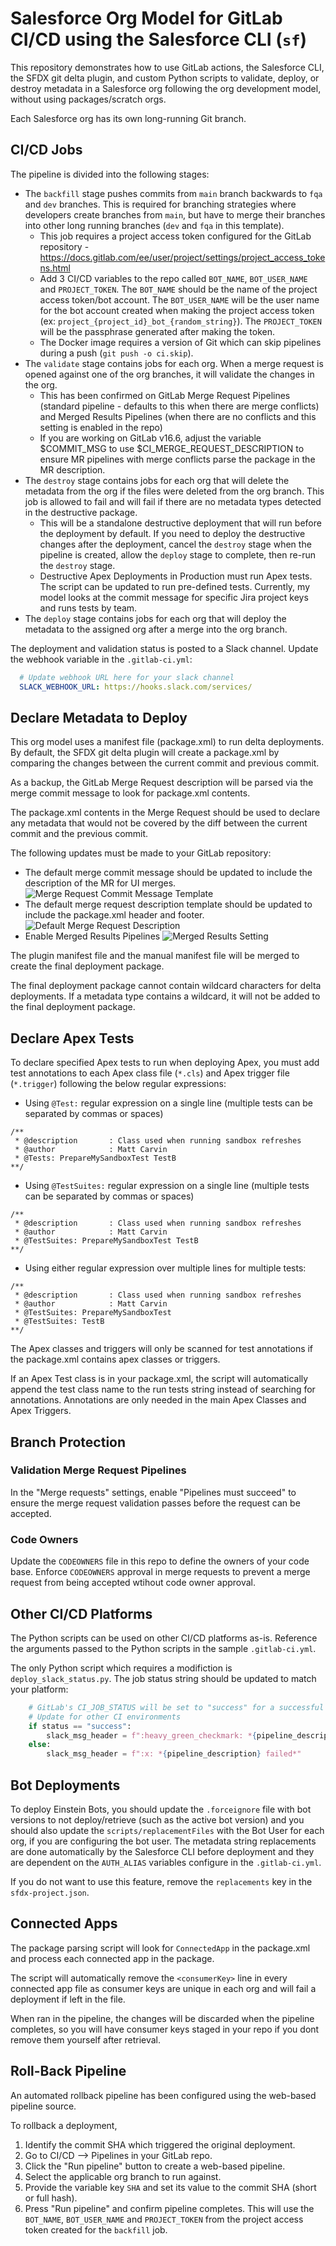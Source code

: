 # Salesforce Org Model for GitLab CI/CD using the Salesforce CLI (`sf`)
This repository demonstrates how to use GitLab actions, the Salesforce CLI, the SFDX git delta plugin, and custom Python scripts to validate, deploy, or destroy metadata in a Salesforce org following the org development model, without using packages/scratch orgs. 

Each Salesforce org has its own long-running Git branch.

## CI/CD Jobs

The pipeline is divided into the following stages:

- The `backfill` stage pushes commits from `main` branch backwards to `fqa` and `dev` branches. This is required for branching strategies where developers create branches from `main`, but have to merge their branches into other long running branches (`dev` and `fqa` in this template).
    - This job requires a project access token configured for the GitLab repository - https://docs.gitlab.com/ee/user/project/settings/project_access_tokens.html
    - Add 3 CI/CD variables to the repo called `BOT_NAME`, `BOT_USER_NAME` and `PROJECT_TOKEN`. The `BOT_NAME` should be the name of the project access token/bot account. The `BOT_USER_NAME` will be the user name for the bot account created when making the project access token (ex: `project_{project_id}_bot_{random_string}`). The `PROJECT_TOKEN` will be the passphrase generated after making the token.
    - The Docker image requires a version of Git which can skip pipelines during a push (`git push -o ci.skip`).
- The `validate` stage contains jobs for each org. When a merge request is opened against one of the org branches, it will validate the changes in the org.
    - This has been confirmed on GitLab Merge Request Pipelines (standard pipeline - defaults to this when there are merge conflicts) and Merged Results Pipelines (when there are no conflicts and this setting is enabled in the repo)
    - If you are working on GitLab v16.6, adjust the variable $COMMIT_MSG to use $CI_MERGE_REQUEST_DESCRIPTION to ensure MR pipelines with merge conflicts parse the package in the MR description.
- The `destroy` stage contains jobs for each org that will delete the metadata from the org if the files were deleted from the org branch. This job is allowed to fail and will fail if there are no metadata types detected in the destructive package.
    - This will be a standalone destructive deployment that will run before the deployment by default. If you need to deploy the destructive changes after the deployment, cancel the `destroy` stage when the pipeline is created, allow the `deploy` stage to complete, then re-run the `destroy` stage.
    - Destructive Apex Deployments in Production must run Apex tests. The script can be updated to run pre-defined tests. Currently, my model looks at the commit message for specific Jira project keys and runs tests by team.
- The `deploy` stage contains jobs for each org that will deploy the metadata to the assigned org after a merge into the org branch.

The deployment and validation status is posted to a Slack channel. Update the webhook variable in the `.gitlab-ci.yml`:

``` yaml
  # Update webhook URL here for your slack channel
  SLACK_WEBHOOK_URL: https://hooks.slack.com/services/
```

## Declare Metadata to Deploy

This org model uses a manifest file (package.xml) to run delta deployments. By default, the SFDX git delta plugin will create a package.xml by comparing the changes between the current commit and previous commit.

As a backup, the GitLab Merge Request description will be parsed via the merge commit message to look for package.xml contents.

The package.xml contents in the Merge Request should be used to declare any metadata that would not be covered by the diff between the current commit and the previous commit.

The following updates must be made to your GitLab repository:
- The default merge commit message should be updated to include the description of the MR for UI merges.
![Merge Request Commit Message Template](.gitlab/images/mr-commit-message-template.JPG)
- The default merge request description template should be updated to include the package.xml header and footer.
![Default Merge Request Description](.gitlab/images/default-mr-description.JPG)
- Enable Merged Results Pipelines 
![Merged Results Setting](.gitlab/images/merged-results.png)

The plugin manifest file and the manual manifest file will be merged to create the final deployment package.

The final deployment package cannot contain wildcard characters for delta deployments. If a metadata type contains a wildcard, it will not be added to the final deployment package.

## Declare Apex Tests

To declare specified Apex tests to run when deploying Apex, you must add test annotations to each Apex class file (`*.cls`) and Apex trigger file (`*.trigger`) following the below regular expressions:

- Using `@Test:` regular expression on a single line (multiple tests can be separated by commas or spaces)
```
/**
 * @description       : Class used when running sandbox refreshes
 * @author            : Matt Carvin
 * @Tests: PrepareMySandboxTest TestB
**/
```

- Using `@TestSuites:` regular expression on a single line (multiple tests can be separated by commas or spaces)

```
/**
 * @description       : Class used when running sandbox refreshes
 * @author            : Matt Carvin
 * @TestSuites: PrepareMySandboxTest TestB
**/
```

- Using either regular expression over multiple lines for multiple tests:
```
/**
 * @description       : Class used when running sandbox refreshes
 * @author            : Matt Carvin
 * @TestSuites: PrepareMySandboxTest
 * @TestSuites: TestB
**/
```

The Apex classes and triggers will only be scanned for test annotations if the package.xml contains apex classes or triggers.

If an Apex Test class is in your package.xml, the script will automatically append the test class name to the run tests string instead of searching for annotations. Annotations are only needed in the main Apex Classes and Apex Triggers.

## Branch Protection

### Validation Merge Request Pipelines

In the "Merge requests" settings, enable "Pipelines must succeed" to ensure the merge request validation passes before the request can be accepted.

### Code Owners

Update the `CODEOWNERS` file in this repo to define the owners of your code base. Enforce `CODEOWNERS` approval in merge requests to prevent a merge request from being accepted wtihout code owner approval.

## Other CI/CD Platforms

The Python scripts can be used on other CI/CD platforms as-is. Reference the arguments passed to the Python scripts in the sample `.gitlab-ci.yml`.

The only Python script which requires a modifiction is `deploy_slack_status.py`. The job status string should be updated to match your platform:

``` python
    # GitLab's CI_JOB_STATUS will be set to "success" for a successful job
    # Update for other CI environments
    if status == "success":
        slack_msg_header = f":heavy_green_checkmark: *{pipeline_description} succeeded*"
    else:
        slack_msg_header = f":x: *{pipeline_description} failed*"
```

## Bot Deployments

To deploy Einstein Bots, you should update the `.forceignore` file with bot versions to not deploy/retrieve (such as the active bot version) and you should also update the `scripts/replacementFiles` with the Bot User for each org, if you are configuring the bot user. The metadata string replacements are done automatically by the Salesforce CLI before deployment and they are dependent on the `AUTH_ALIAS` variables configure in the `.gitlab-ci.yml`.

If you do not want to use this feature, remove the `replacements` key in the `sfdx-project.json`.

## Connected Apps

The package parsing script will look for `ConnectedApp` in the package.xml and process each connected app in the package.

The script will automatically remove the `<consumerKey>` line in every connected app file as consumer keys are unique in each org and will fail a deployment if left in the file.

When ran in the pipeline, the changes will be discarded when the pipeline completes, so you will have consumer keys staged in your repo if you dont remove them yourself after retrieval.

## Roll-Back Pipeline

An automated rollback pipeline has been configured using the web-based pipeline source.

To rollback a deployment, 

1. Identify the commit SHA which triggered the original deployment.
2. Go to CI/CD --> Pipelines in your GitLab repo.
3. Click the "Run pipeline" button to create a web-based pipeline.
4. Select the applicable org branch to run against.
5. Provide the variable key `SHA` and set its value to the commit SHA (short or full hash).
6. Press "Run pipeline" and confirm pipeline completes. This will use the `BOT_NAME`, `BOT_USER_NAME` and `PROJECT_TOKEN` from the project access token created for the `backfill` job.
